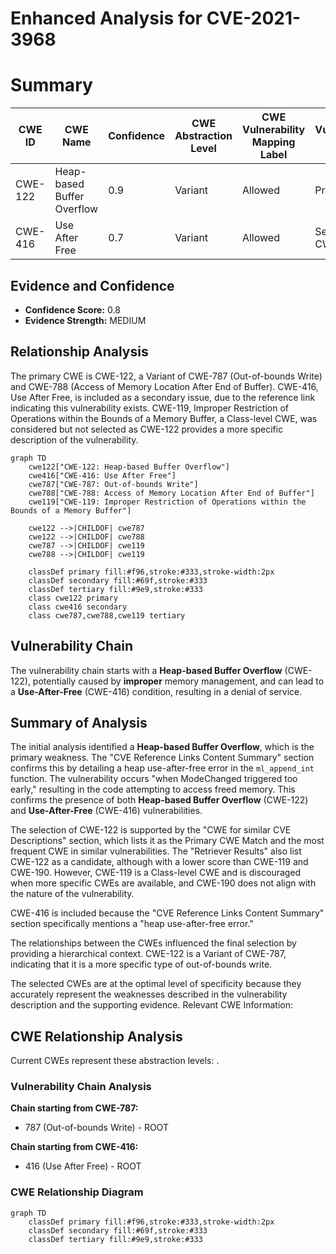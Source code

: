 # Enhanced Analysis for CVE-2021-3968

# Summary
| CWE ID | CWE Name | Confidence | CWE Abstraction Level | CWE Vulnerability Mapping Label | CWE-Vulnerability Mapping Notes |
|---|---|---|---|---|---|
| CWE-122 | Heap-based Buffer Overflow | 0.9 | Variant | Allowed | Primary CWE |
| CWE-416 | Use After Free | 0.7 | Variant | Allowed | Secondary CWE |

## Evidence and Confidence

*   **Confidence Score:** 0.8
*   **Evidence Strength:** MEDIUM

## Relationship Analysis
The primary CWE is CWE-122, a Variant of CWE-787 (Out-of-bounds Write) and CWE-788 (Access of Memory Location After End of Buffer). CWE-416, Use After Free, is included as a secondary issue, due to the reference link indicating this vulnerability exists. CWE-119, Improper Restriction of Operations within the Bounds of a Memory Buffer, a Class-level CWE, was considered but not selected as CWE-122 provides a more specific description of the vulnerability.

```mermaid
graph TD
    cwe122["CWE-122: Heap-based Buffer Overflow"]
    cwe416["CWE-416: Use After Free"]
    cwe787["CWE-787: Out-of-bounds Write"]
    cwe788["CWE-788: Access of Memory Location After End of Buffer"]
    cwe119["CWE-119: Improper Restriction of Operations within the Bounds of a Memory Buffer"]
    
    cwe122 -->|CHILDOF| cwe787
    cwe122 -->|CHILDOF| cwe788
    cwe787 -->|CHILDOF| cwe119
    cwe788 -->|CHILDOF| cwe119

    classDef primary fill:#f96,stroke:#333,stroke-width:2px
    classDef secondary fill:#69f,stroke:#333
    classDef tertiary fill:#9e9,stroke:#333
    class cwe122 primary
    class cwe416 secondary
    class cwe787,cwe788,cwe119 tertiary
```

## Vulnerability Chain
The vulnerability chain starts with a **Heap-based Buffer Overflow** (CWE-122), potentially caused by **improper** memory management, and can lead to a **Use-After-Free** (CWE-416) condition, resulting in a denial of service.

## Summary of Analysis
The initial analysis identified a **Heap-based Buffer Overflow**, which is the primary weakness. The "CVE Reference Links Content Summary" section confirms this by detailing a heap use-after-free error in the `ml_append_int` function. The vulnerability occurs "when ModeChanged triggered too early," resulting in the code attempting to access freed memory. This confirms the presence of both **Heap-based Buffer Overflow** (CWE-122) and **Use-After-Free** (CWE-416) vulnerabilities.

The selection of CWE-122 is supported by the "CWE for similar CVE Descriptions" section, which lists it as the Primary CWE Match and the most frequent CWE in similar vulnerabilities. The "Retriever Results" also list CWE-122 as a candidate, although with a lower score than CWE-119 and CWE-190. However, CWE-119 is a Class-level CWE and is discouraged when more specific CWEs are available, and CWE-190 does not align with the nature of the vulnerability.

CWE-416 is included because the "CVE Reference Links Content Summary" section specifically mentions a "heap use-after-free error."

The relationships between the CWEs influenced the final selection by providing a hierarchical context. CWE-122 is a Variant of CWE-787, indicating that it is a more specific type of out-of-bounds write.

The selected CWEs are at the optimal level of specificity because they accurately represent the weaknesses described in the vulnerability description and the supporting evidence.
Relevant CWE Information:


## CWE Relationship Analysis

Current CWEs represent these abstraction levels: .


### Vulnerability Chain Analysis

**Chain starting from CWE-787:**
- 787 (Out-of-bounds Write) - ROOT


**Chain starting from CWE-416:**
- 416 (Use After Free) - ROOT



### CWE Relationship Diagram

```mermaid
graph TD
    classDef primary fill:#f96,stroke:#333,stroke-width:2px
    classDef secondary fill:#69f,stroke:#333
    classDef tertiary fill:#9e9,stroke:#333
```